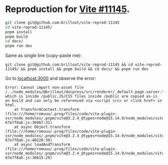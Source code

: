 # Reproduction for [Vite #11145](https://github.com/vitejs/vite/pull/11145).

```bash
git clone git@github.com:brillout/vite-reprod-11145
cd vite-reprod-11145/
pnpm install
pnpm build
cd docs/
pnpm run dev
```

Same as single line (copy-paste me):

```shell
git clone git@github.com:brillout/vite-reprod-11145 && cd vite-reprod-11145/ && pnpm install && pnpm build && cd docs/ && pnpm run dev
```

Go to [localhost:3000](http://localhost:3000) and observe the error:

```
Error: Cannot import non-asset file /../node_modules/@brillout/docpress/src/renderer/_default.page.server.tsx which is inside /public.JS/CSS files inside /public are copied as-is on build and can only be referenced via <script src> or <link href> in html.
    at TransformContext.transform (file:///home/romuuu/.prog/files/code/vite-plugin-ssr/node_modules/.pnpm/vite@3.2.4_@types+node@15.14.9/node_modules/vite/dist/node/chunks/dep-67e7f8ab.js:36967:31)
    at async Object.transform (file:///home/romuuu/.prog/files/code/vite-plugin-ssr/node_modules/.pnpm/vite@3.2.4_@types+node@15.14.9/node_modules/vite/dist/node/chunks/dep-67e7f8ab.js:40228:30)
    at async loadAndTransform (file:///home/romuuu/.prog/files/code/vite-plugin-ssr/node_modules/.pnpm/vite@3.2.4_@types+node@15.14.9/node_modules/vite/dist/node/chunks/dep-67e7f8ab.js:36615:29)
```
